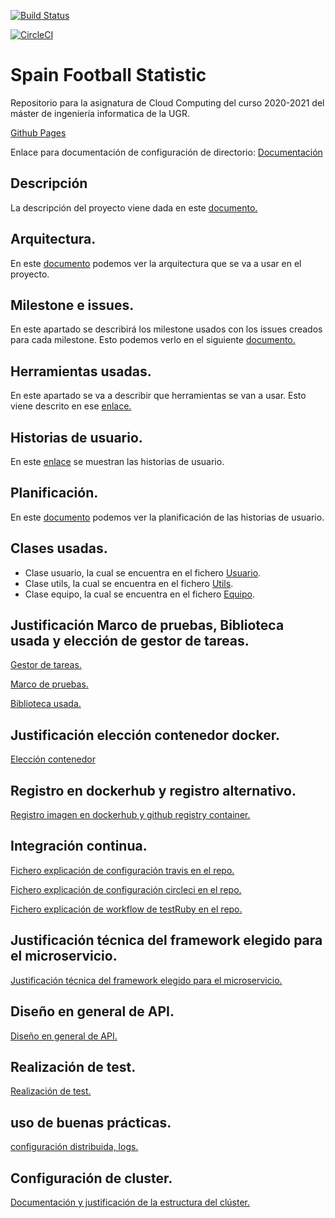[![Build Status](https://app.travis-ci.com/CharlySM/ProyectoCC.svg?branch=master)](https://app.travis-ci.com/CharlySM/ProyectoCC)

[![CircleCI](https://circleci.com/gh/CharlySM/ProyectoCC/tree/master.svg?style=svg)](https://circleci.com/gh/CharlySM/ProyectoCC/tree/master)

# Spain Football Statistic
Repositorio para la asignatura de Cloud Computing del curso 2020-2021 del máster de ingeniería informatica de la UGR.

[Github Pages](https://charlysm.github.io/ProyectoCC/)

Enlace para documentación de configuración de directorio: [Documentación](https://charlysm.github.io/ProyectoCC/doc/inicializacion "configuración de repositorio")

## Descripción

La descripción del proyecto viene dada en este [documento.](https://charlysm.github.io/ProyectoCC/doc/descripcion)

## Arquitectura.

En este [documento](https://charlysm.github.io/ProyectoCC/doc/arquitectura) podemos ver la arquitectura que se va a usar en el proyecto.

## Milestone e issues.

En este apartado se describirá los milestone usados con los issues creados para cada milestone. Esto podemos verlo en el siguiente [documento.](https://charlysm.github.io/ProyectoCC/doc/Milestone_e_issues)

## Herramientas usadas.

En este apartado se va a describir que herramientas se van a usar. Esto viene descrito en ese [enlace.](https://charlysm.github.io/ProyectoCC/doc/herramientas)

## Historias de usuario.

En este [enlace](https://charlysm.github.io/ProyectoCC/doc/hus) se muestran las historias de usuario.

## Planificación.

En este [documento](https://charlysm.github.io/ProyectoCC/doc/planificacion) podemos ver la planificación de las historias de usuario.

## Clases usadas.
- Clase usuario, la cual se encuentra en el fichero [Usuario](https://github.com/CharlySM/ProyectoCC/blob/master/src/User.rb).
- Clase utils, la cual se encuentra en el fichero [Utils](https://github.com/CharlySM/ProyectoCC/blob/master/src/Utils.rb).
- Clase equipo, la cual se encuentra en el fichero [Equipo](https://github.com/CharlySM/ProyectoCC/blob/master/src/Equipo.rb).

## Justificación Marco de pruebas, Biblioteca usada y elección de gestor de tareas.

[Gestor de tareas.](https://charlysm.github.io/ProyectoCC/doc/EleccionGestorTareas)

[Marco de pruebas.](https://charlysm.github.io/ProyectoCC/doc/EleccionMarcoPruebas)

[Biblioteca usada.](https://charlysm.github.io/ProyectoCC/doc/EleccionBiblioteca)

## Justificación elección contenedor docker.

[Elección contenedor](https://charlysm.github.io/ProyectoCC/doc/eleccionContenedor)

## Registro en dockerhub y registro alternativo.

[Registro imagen en dockerhub y github registry container.](https://charlysm.github.io/ProyectoCC/doc/dockerHubRegistroAlternativo)

## Integración continua.

[Fichero explicación de configuración travis en el repo.](https://charlysm.github.io/ProyectoCC/doc/travis)

[Fichero explicación de configuración circleci en el repo.](https://charlysm.github.io/ProyectoCC/doc/circleci)

[Fichero explicación de workflow de testRuby en el repo.](https://charlysm.github.io/ProyectoCC/doc/actionsTest)

## Justificación técnica del framework elegido para el microservicio.

[Justificación técnica del framework elegido para el microservicio.](https://charlysm.github.io/ProyectoCC/doc/justificacionFramework)

## Diseño en general de API.

[Diseño en general de API.](https://charlysm.github.io/ProyectoCC/doc/DocumentacionApi)

## Realización de test.

[Realización de test.](https://charlysm.github.io/ProyectoCC/doc/docTest)

## uso de buenas prácticas.

[configuración distribuida, logs.](https://charlysm.github.io/ProyectoCC/doc/buenasPracticas)

## Configuración de cluster.

[Documentación y justificación de la estructura del clúster.](https://charlysm.github.io/ProyectoCC/doc/estructuraCluster)
